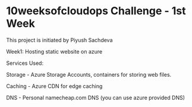 # 10weeksofcloudops Challenge - 1st Week
This project is initiated by Piyush Sachdeva

Week1: Hosting static website on azure

Services Used:

Storage - Azure Storage Accounts, containers for storing web files.

Caching - Azure CDN for edge caching

DNS - Personal namecheap.com DNS (you can use azure provided DNS)
